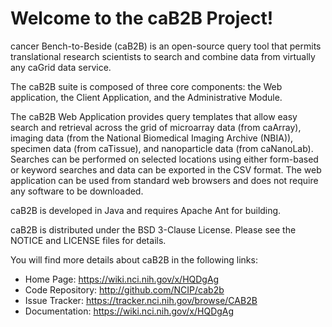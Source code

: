 Welcome to the caB2B Project!
==============================

cancer Bench-to-Beside (caB2B) is an open-source query tool that permits translational research scientists to search and combine data from virtually any caGrid data service.

The caB2B suite is composed of three core components: the Web application, the Client Application, and the Administrative Module.

The caB2B Web Application provides query templates that allow easy search and retrieval across the grid of microarray data (from caArray), imaging data (from the National Biomedical Imaging Archive (NBIA)), specimen data (from caTissue), and nanoparticle data (from caNanoLab). Searches can be performed on selected locations using either form-based or keyword searches and data can be exported in the CSV format. The web application can be used from standard web browsers and does not require any software to be downloaded.

caB2B is developed in Java and requires Apache Ant for building.

caB2B is distributed under the BSD 3-Clause License.
Please see the NOTICE and LICENSE files for details.

You will find more details about caB2B in the following links:

 * Home Page: https://wiki.nci.nih.gov/x/HQDgAg
 * Code Repository: http://github.com/NCIP/cab2b
 * Issue Tracker: https://tracker.nci.nih.gov/browse/CAB2B
 * Documentation: https://wiki.nci.nih.gov/x/HQDgAg
 
